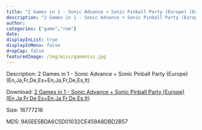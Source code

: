 ```yaml
---
title: "2 Games in 1 - Sonic Advance + Sonic Pinball Party (Europe) (En,Ja,Fr,De,Es+En,Ja,Fr,De,Es,It)"
description: "2 Games in 1 - Sonic Advance + Sonic Pinball Party (Europe) (En,Ja,Fr,De,Es+En,Ja,Fr,De,Es,It)"
author: 
categories: ["game","rom"]
date: 
displayInList: true
displayInMenu: false
dropCap: false
featuredImage: /img/miss/gamemiss.jpg
---
```


Description: 2 Games in 1 - Sonic Advance + Sonic Pinball Party (Europe) (En,Ja,Fr,De,Es+En,Ja,Fr,De,Es,It)

Download: <a style="text-decoration:underline;" href="https://mega.nz/#!3HQwXKxJ!x9GhRrxP-TTmXKEPGiR8AfV-XLo8u2xdNLxv2phHbNc" target = "_blank" rel = "nofollow" > 2 Games in 1 - Sonic Advance + Sonic Pinball Party (Europe) (En,Ja,Fr,De,Es+En,Ja,Fr,De,Es,It)</a>

Size: 16777216

MD5: 9A5EE5BDA6C5D01032CE459A8DBD2B57

